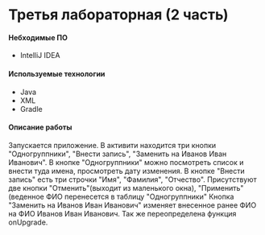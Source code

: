 # Третья лабораторная (2 часть)

#### Небходимые ПО
* IntelliJ IDEA 

#### Используемые технологии
* Java
* XML
* Gradle

#### Описание работы
Запускается приложение. В активити находится три кнопки "Одногруппники", "Внести запись", "Заменить на Иванов Иван Иванович". 
В кнопке "Одногруппники" можно посмотреть список и внести туда имена, просмотреть дату изменения.
В кнопке "Внести запись" есть три строчки "Имя", "Фамилия", "Отчество". Присутствуют две кнопки "Отменить"(выходит из маленького окна), "Применить"(веденное ФИО перенесется в таблицу "Одногруппники"
Кнопка "Заменить на Иванов Иван Иванович" изменяет внесенное ранее ФИО на ФИО Иванов Иван Иванович.
Так же переопределена функция onUpgrade.
